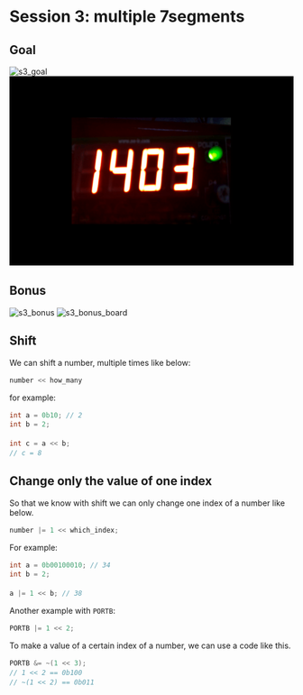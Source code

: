 # Session 3: multiple 7segments

## Goal

![s3_goal](figures/s3_goal.gif)
![s3_goal_board](figures/s3_goal_board.gif)

## Bonus

![s3_bonus](figures/s3_bonus.gif)
![s3_bonus_board](figures/s3_bonus_board.gif)

## Shift

We can shift a number, multiple times like below:

```c
number << how_many
```

for example:

```c
int a = 0b10; // 2
int b = 2;

int c = a << b; 
// c = 8

```

## Change only the value of one index

So that we know with shift we can only change one index
of a number like below.

```c
number |= 1 << which_index;
```

For example:

```c
int a = 0b00100010; // 34
int b = 2;

a |= 1 << b; // 38
```

Another example with `PORTB`:

```c
PORTB |= 1 << 2;
```

To make a value of a certain index of a number,
we can use a code like this.

```c
PORTB &= ~(1 << 3);
// 1 << 2 == 0b100
// ~(1 << 2) == 0b011
```
